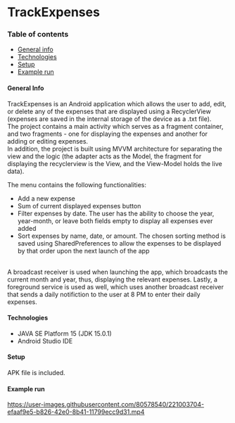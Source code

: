 # TrackExpenses

### Table of contents
* [General info](#general-info)
* [Technologies](#technologies)
* [Setup](#setup)
* [Example run](#example-run)

#### General Info
TrackExpenses is an Android application which allows the user to add, edit, or delete any of the expenses that are displayed using a RecyclerView (expenses are saved in the internal storage of the device as a .txt file).<br>
The project contains a main activity which serves as a fragment container, and two fragments - one for displaying the expenses and another for adding or editing expenses.<br>
In addition, the project is built using MVVM architecture for separating the view and the logic (the adapter acts as the Model, the fragment for displaying the recyclerview is the View, and the View-Model holds the live data).<br>

The menu contains the following functionalities:
* Add a new expense
* Sum of current displayed expenses button
* Filter expenses by date. The user has the ability to choose the year, year-month, or leave both fields empty to display all expenses ever added
* Sort expenses by name, date, or amount. The chosen sorting method is saved using SharedPreferences to allow the expenses to be displayed by that order upon the next launch of the app

<br>A broadcast receiver is used when launching the app, which broadcasts the current month and year, thus, displaying the relevant expenses. Lastly, a foreground service is used as well, which uses another broadcast receiver that sends a daily notifiction to the user at 8 PM to enter their daily expenses.

#### Technologies
* JAVA SE Platform 15 (JDK 15.0.1)
* Android Studio IDE

#### Setup
APK file is included.

#### Example run
https://user-images.githubusercontent.com/80578540/221003704-efaaf9e5-b826-42e0-8b41-11799ecc9d31.mp4
